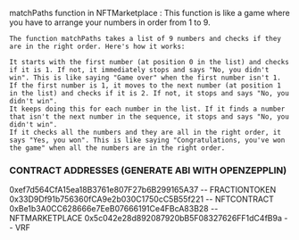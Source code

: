 matchPaths function in NFTMarketplace :
    This function is like a game where you have to arrange your numbers in order from 1 to 9.

    The function matchPaths takes a list of 9 numbers and checks if they are in the right order. Here's how it works:

    It starts with the first number (at position 0 in the list) and checks if it is 1. If not, it immediately stops and says "No, you didn't win". This is like saying "Game over" when the first number isn't 1.
    If the first number is 1, it moves to the next number (at position 1 in the list) and checks if it is 2. If not, it stops and says "No, you didn't win".
    It keeps doing this for each number in the list. If it finds a number that isn't the next number in the sequence, it stops and says "No, you didn't win".
    If it checks all the numbers and they are all in the right order, it says "Yes, you won". This is like saying "Congratulations, you've won the game" when all the numbers are in the right order.

### CONTRACT ADDRESSES (GENERATE ABI WITH OPENZEPPLIN)
0xef7d564CfA15ea18B3761e807F27b6B299165A37 -- FRACTIONTOKEN
0x33D9Df91b756360fCA9e2b030C1750cC5B55f221 -- NFTCONTRACT
0xBe1b3A0CC628666e7EeB07666191Ce4FBcA83B28 -- NFTMARKETPLACE
0x5c042e28d892087920bB5F08327626FF1dC4fB9a -- VRF
